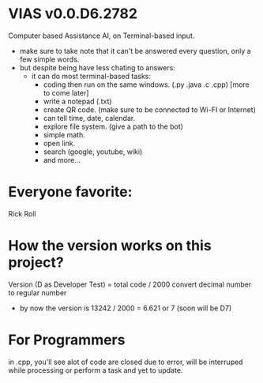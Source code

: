 # VIAS v0.0.D6.2782

Computer based Assistance AI, on Terminal-based input.

+ make sure to take note that it can't be answered every question, only a few simple words.
+ but despite being have less chating to answers:
  + it can do most terminal-based tasks:
    + coding then run on the same windows. (.py .java .c .cpp) [more to come later]
    + write a notepad (.txt)
    + create QR code. (make sure to be connected to Wi-FI or Internet)
    + can tell time, date, calendar.
    + explore file system. (give a path to the bot)
    + simple math.
    + open link.
    + search (google, youtube, wiki)
    + and more...

# Everyone favorite:
Rick Roll

# How the version works on this project?
Version (D as Developer Test) = total code / 2000
convert decimal number to regular number
+ by now the version is 13242 / 2000 = 6.621 or 7 (soon will be D7)

# For Programmers
in .cpp, you'll see alot of code are closed due to error, will be interruped while processing or perform a task and yet to update.
